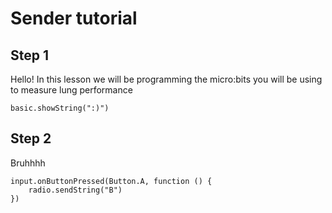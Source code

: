 # Sender tutorial

## Step 1

Hello! In this lesson we will be programming the micro:bits you will be using to measure lung performance

```blocks
basic.showString(":)")
```

## Step 2

Bruhhhh

```blocks
input.onButtonPressed(Button.A, function () {
    radio.sendString("B")
})
```


<script src="https://makecode.com/gh-pages-embed.js"></script><script>makeCodeRender("{{ site.makecode.home_url }}", "{{ site.github.owner_name }}/{{ site.github.repository_name }}");</script>
